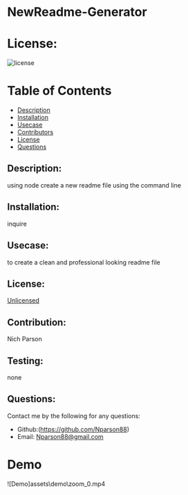  # NewReadme-Generator
# License: 
![license](https://img.shields.io/badge/License-[Unlicensed](Unlicensed.txt)-blue?style=for-the-badge&logo=appveyor.svg)
# Table of Contents 
* [Description](#description)
* [Installation](#installation)
* [Usecase](#Usecase)
* [Contributors](#contributors)
* [License](#license)
* [Questions](#questions)
    
## Description: 
using node create a new readme file using the command line
## Installation: 
inquire
## Usecase: 
to create a clean and professional looking readme file
## License: 
[Unlicensed](Unlicensed.txt)
## Contribution: 
Nich Parson
## Testing: 
none
## Questions: 
Contact me by the following for any questions:
* Github:(https://github.com/Nparson88)
* Email: Nparson88@gmail.com 
# Demo
![Demo]assets\demo\zoom_0.mp4